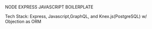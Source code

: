 NODE EXPRESS JAVASCRIPT BOILERPLATE

Tech Stack: Express, Javascript,GraphQL, and Knex.js(PostgreSQL) w/ Objection as ORM
